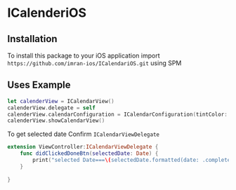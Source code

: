 # ICalenderiOS

## Installation

To install this package to your iOS application import `https://github.com/imran-ios/ICalendariOS.git` using SPM


## Uses Example

```swift
let calenderView = ICalendarView()
calenderView.delegate = self
calenderView.calendarConfiguration = ICalendarConfiguration(tintColor: .systemYellow)
calenderView.showCalendarView()

```



To get selected date Confirm `ICalendarViewDelegate`

```swift
extension ViewController:ICalendarViewDelegate {
    func didClickedDoneBtn(selectedDate: Date) {
        print("selected Date===\(selectedDate.formatted(date: .complete, time: .omitted))")
    }
    
}


```
